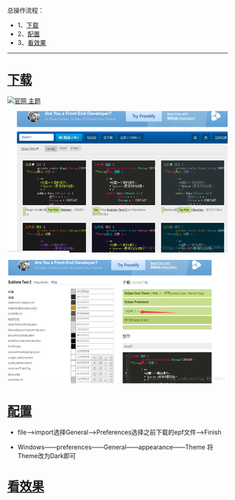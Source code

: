 总操作流程：
- 1、[下载](#java-01)
- 2、[配置](#java-02)
- 3、[看效果](#java-03)

***

# <a name="java-01" href="#" >下载</a>

[![](https://img.shields.io/badge/官网-主题-red.svg "官网 主题")](http://www.eclipsecolorthemes.org/?q=)

![](image/3-1.png)

![](image/3-2.png)

# <a name="java-02" href="#" >配置</a>

- file—>import选择General—>Preferences选择之前下载的epf文件—>Finish

- Windows——preferences——General——appearance——Theme 将Theme改为Dark即可

# <a name="java-03" href="#" >看效果</a>
